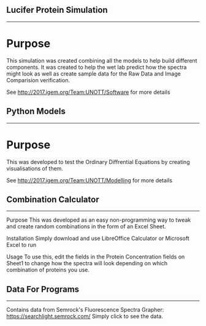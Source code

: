 ## Lucifer Protein Simulation
--------------
# Purpose
This simulation was created combining all the models to help build different components.
It was created to help the wet lab predict how the spectra might look as well as create sample data for the Raw Data and 
Image Comparision verification.

See http://2017.igem.org/Team:UNOTT/Software for more details

## Python Models
--------------
# Purpose
This was developed to test the Ordinary Diffrential Equations by creating visualisations of them.

See http://2017.igem.org/Team:UNOTT/Modelling for more details

## Combination Calculator 
------------
Purpose
This was developed as an easy non-programming way to tweak and create random combinations in the form of an Excel Sheet.

Installation
Simply download and use LibreOffice Calculator or Microsoft Excel to run

Usage
To use this, edit the fields in the Protein Concentration fields on Sheet1 to change how the spectra will look depending on which combination of proteins you use.

## Data For Programs
------------
Contains data from Semrock's Fluorescence Spectra Grapher: https://searchlight.semrock.com/
Simply click to see the data.
